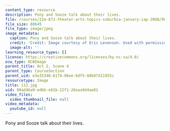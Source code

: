 ```yaml
---
content_type: resource
description: Pony and Sooze talk about their lives.
file: /courses/21m-873-theater-arts-topics-suburbia-january-iap-2008/90ad46a9ed6be81b22f126eaa9d4ae81_112.jpg
file_size: 88645
file_type: image/jpeg
image_metadata:
  caption: Pony and Sooze talk about their lives.
  credit: 'Credit: Image courtesy of Eric Levenson. Used with permission.'
  image-alt: ''
learning_resource_types: []
license: https://creativecommons.org/licenses/by-nc-sa/4.0/
ocw_type: OCWImage
parent_title: Act 2, Scene 4
parent_type: CourseSection
parent_uid: e3e35340-6174-86ee-bdf5-88b87d11955c
resourcetype: Image
title: 112.jpg
uid: 90ad46a9-ed6b-e81b-22f1-26eaa9d4ae81
video_files:
  video_thumbnail_file: null
video_metadata:
  youtube_id: null
---
```

Pony and Sooze talk about their lives.